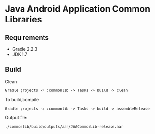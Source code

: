 # Java Android Application Common Libraries

## Requirements

- Gradle 2.2.3
- JDK 1.7

## Build

Clean

    Gradle projects -> :commonlib -> Tasks -> build -> clean

To build/compile

    Gradle projects -> :commonlib -> Tasks -> build -> assembleRelease

Output file:

    ./commonlib/build/outputs/aar/JAACommonLib-release.aar
